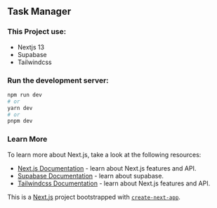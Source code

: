 ## Task Manager

### This Project use:
- Nextjs 13
- Supabase
- Tailwindcss

### Run the development server:

```bash
npm run dev
# or
yarn dev
# or
pnpm dev
```

### Learn More

To learn more about Next.js, take a look at the following resources:

- [Next.js Documentation](https://nextjs.org/docs) - learn about Next.js features and API.
- [Supabase Documentation](https://supabase.com/docs) - learn about supabase.
- [Tailwindcss Documentation](https://tailwindcss.com/docs/installation) - learn about Next.js features and API.

This is a [Next.js](https://nextjs.org/) project bootstrapped with [`create-next-app`](https://github.com/vercel/next.js/tree/canary/packages/create-next-app).
